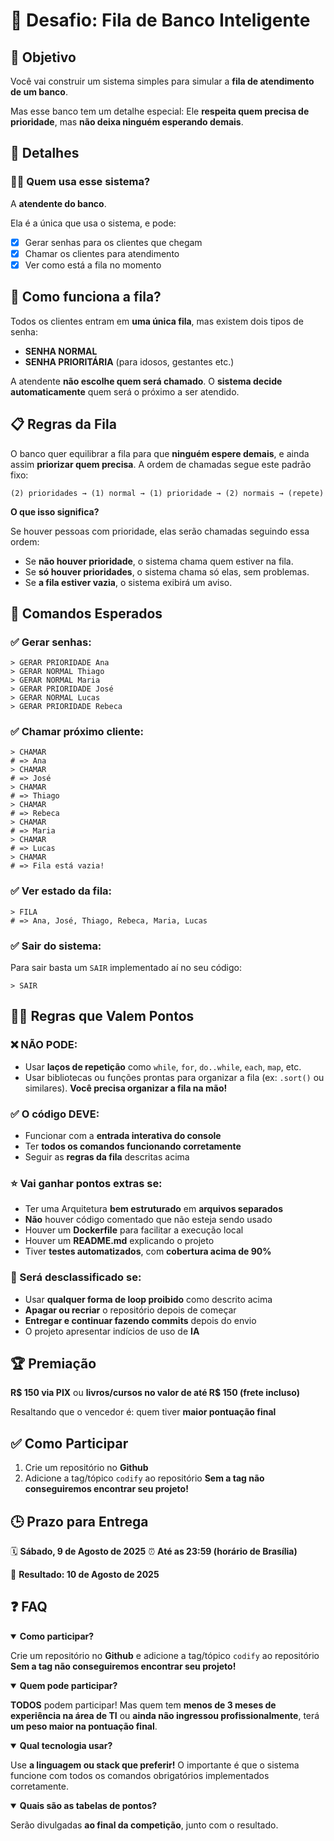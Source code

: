 # 🏦 Desafio: Fila de Banco Inteligente

## 🎯 Objetivo
Você vai construir um sistema simples para simular a **fila de atendimento de um banco**.

Mas esse banco tem um detalhe especial:
Ele **respeita quem precisa de prioridade**, mas **não deixa ninguém esperando demais**.

## 🔎 Detalhes

### 👩‍💻 Quem usa esse sistema?

A **atendente do banco**.

Ela é a única que usa o sistema, e pode:

- [X] Gerar senhas para os clientes que chegam
- [X] Chamar os clientes para atendimento
- [X] Ver como está a fila no momento

## 🧠 Como funciona a fila?

Todos os clientes entram em **uma única fila**, mas existem dois tipos de senha:

* **SENHA NORMAL**
* **SENHA PRIORITÁRIA** (para idosos, gestantes etc.)

A atendente **não escolhe quem será chamado**.
O **sistema decide automaticamente** quem será o próximo a ser atendido.

## 📋 Regras da Fila

O banco quer equilibrar a fila para que **ninguém espere demais**, e ainda assim **priorizar quem precisa**.
A ordem de chamadas segue este padrão fixo:

```
(2) prioridades → (1) normal → (1) prioridade → (2) normais → (repete)
```

**O que isso significa?**

Se houver pessoas com prioridade, elas serão chamadas seguindo essa ordem:

- Se **não houver prioridade**, o sistema chama quem estiver na fila.
- Se **só houver prioridades**, o sistema chama só elas, sem problemas.
- Se **a fila estiver vazia**, o sistema exibirá um aviso.

## 💬 Comandos Esperados

### ✅ Gerar senhas:

```
> GERAR PRIORIDADE Ana
> GERAR NORMAL Thiago
> GERAR NORMAL Maria
> GERAR PRIORIDADE José
> GERAR NORMAL Lucas
> GERAR PRIORIDADE Rebeca
```

### ✅ Chamar próximo cliente:

```
> CHAMAR
# => Ana
> CHAMAR
# => José
> CHAMAR
# => Thiago
> CHAMAR
# => Rebeca
> CHAMAR
# => Maria
> CHAMAR
# => Lucas
> CHAMAR
# => Fila está vazia!
```

### ✅ Ver estado da fila:

```
> FILA
# => Ana, José, Thiago, Rebeca, Maria, Lucas
```

### ✅ Sair do sistema:

Para sair basta um `SAIR` implementado aí no seu código:

```
> SAIR
```

## 🧑‍⚖️ Regras que Valem Pontos

### ❌ NÃO PODE:

- Usar **laços de repetição** como `while`, `for`, `do..while`, `each`, `map`, etc.
- Usar bibliotecas ou funções prontas para organizar a fila (ex: `.sort()` ou similares). **Você precisa organizar a fila na mão!**

### ✅ O código DEVE:

* Funcionar com a **entrada interativa do console**
* Ter **todos os comandos funcionando corretamente**
* Seguir as **regras da fila** descritas acima

### ⭐ Vai ganhar pontos extras se:
- Ter uma Arquitetura **bem estruturado** em **arquivos separados**
- **Não** houver código comentado que não esteja sendo usado
- Houver um **Dockerfile** para facilitar a execução local
- Houver um **README.md** explicando o projeto
- Tiver **testes automatizados**, com **cobertura acima de 90%**

### 🚫 Será desclassificado se:
- Usar **qualquer forma de loop proibido** como descrito acima
- **Apagar ou recriar** o repositório depois de começar
- **Entregar e continuar fazendo commits** depois do envio
- O projeto apresentar indícios de uso de **IA**

## 🏆 Premiação

**R\$ 150 via PIX** ou **livros/cursos no valor de até R\$ 150 (frete incluso)**

Resaltando que o vencedor é: quem tiver **maior pontuação final**

## ✅ Como Participar

1. Crie um repositório no **Github**
2. Adicione a tag/tópico `codify` ao repositório **Sem a tag não conseguiremos encontrar seu projeto!**

## 🕒 Prazo para Entrega

🗓️ **Sábado, 9 de Agosto de 2025**
⏰ **Até as 23:59 (horário de Brasília)**

📢 **Resultado: 10 de Agosto de 2025**

## ❓ FAQ

<details open>
 <summary><strong>Como participar?</strong></summary>

 Crie um repositório no **Github** e adicione a tag/tópico `codify` ao repositório **Sem a tag não conseguiremos encontrar seu projeto!**
</details>

<details open>
 <summary><strong>Quem pode participar?</strong></summary>

 **TODOS** podem participar!
 Mas quem tem **menos de 3 meses de experiência na área de TI** ou **ainda não ingressou profissionalmente**, terá **um peso maior na pontuação final**.
</details>

<details open>
 <summary><strong>Qual tecnologia usar?</strong></summary>

 Use **a linguagem ou stack que preferir!**
 O importante é que o sistema funcione com todos os comandos obrigatórios implementados corretamente.
</details>

<details open>
 <summary><strong>Quais são as tabelas de pontos?</strong></summary>

 Serão divulgadas **ao final da competição**, junto com o resultado.
</details>

